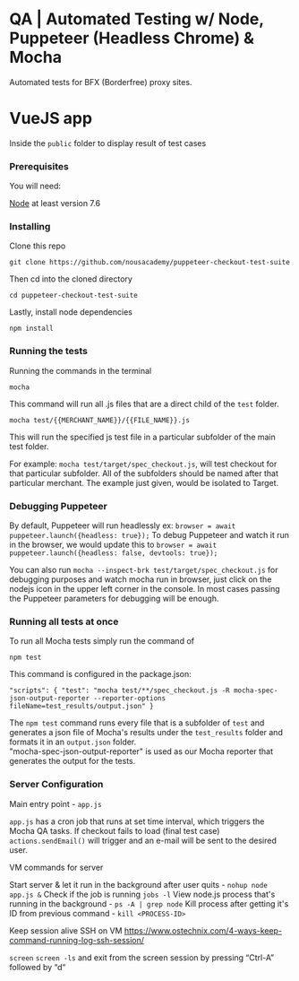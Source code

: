 # QA | Automated Testing w/ Node, Puppeteer (Headless Chrome) & Mocha

Automated tests for BFX (Borderfree) proxy sites.

# VueJS app

Inside the `public` folder to display result of test cases

### Prerequisites

You will need:

[Node](https://nodejs.org/en/) at least version 7.6

### Installing

Clone this repo

```
git clone https://github.com/nousacademy/puppeteer-checkout-test-suite
```

Then cd into the cloned directory

```
cd puppeteer-checkout-test-suite
```

Lastly, install node dependencies

```
npm install
```

### Running the tests

Running the commands in the terminal

```
mocha
```
This command will run all .js files that are a direct child of the `test` folder.

```
mocha test/{{MERCHANT_NAME}}/{{FILE_NAME}}.js
```

This will run the specified js test file in a particular subfolder of the main test folder.

For example: `mocha test/target/spec_checkout.js`, will test checkout for that particular subfolder. All of the subfolders should be named after that particular merchant.
The example just given, would be isolated to Target.

### Debugging Puppeteer

By default, Puppeteer will run headlessly ex: `browser = await puppeteer.launch({headless: true});`
To debug Puppeteer and watch it run in the browser, we would update this to `browser = await puppeteer.launch({headless: false, devtools: true});`

You can also run `mocha --inspect-brk test/target/spec_checkout.js` for debugging purposes and watch mocha run in browser, just click on the nodejs icon in the upper left corner in the console. In most cases passing the Puppeteer parameters for debugging will be enough.

### Running all tests at once

To run all Mocha tests simply run the command of

```
npm test
```

This command is configured in the package.json:

`"scripts": {
  "test": "mocha test/**/spec_checkout.js -R mocha-spec-json-output-reporter --reporter-options fileName=test_results/output.json"
}`

The `npm test` command runs every file that is a subfolder of `test` and generates a json file of Mocha's results under the `test_results` folder and formats it in an `output.json` folder.  
"mocha-spec-json-output-reporter" is used as our Mocha reporter that generates the output for the tests.

### Server Configuration

Main entry point - `app.js`

`app.js` has a cron job that runs at set time interval, which triggers the Mocha QA tasks. If checkout fails to load (final test case) `actions.sendEmail()` will trigger and an e-mail will be sent to the desired user.

VM commands for server

Start server & let it run in the background after user quits - `nohup node app.js &`
Check if the job is running `jobs -l`
View node.js process that's running in the background - `ps -A | grep node`
Kill process after getting it's ID from previous command - `kill <PROCESS-ID>`

Keep session alive SSH on VM
https://www.ostechnix.com/4-ways-keep-command-running-log-ssh-session/

`screen`
`screen -ls`
and exit from the screen session by pressing “Ctrl-A” followed by “d“
